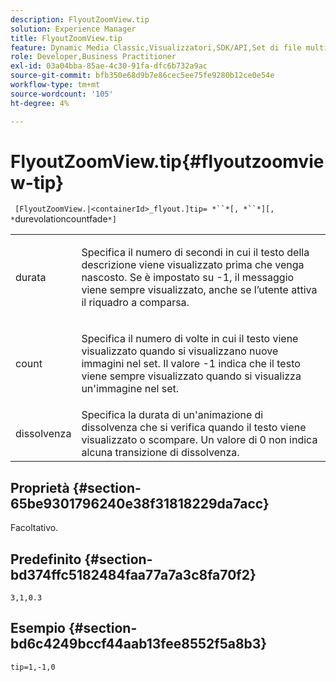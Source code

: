 ```yaml
---
description: FlyoutZoomView.tip
solution: Experience Manager
title: FlyoutZoomView.tip
feature: Dynamic Media Classic,Visualizzatori,SDK/API,Set di file multimediali diversi
role: Developer,Business Practitioner
exl-id: 03a04bba-85ae-4c30-91fa-dfc6b732a9ac
source-git-commit: bfb350e68d9b7e86cec5ee75fe9280b12ce0e54e
workflow-type: tm+mt
source-wordcount: '105'
ht-degree: 4%

---
```


# FlyoutZoomView.tip{#flyoutzoomview-tip}

` [FlyoutZoomView.|<containerId>_flyout.]tip= *``*[, *``*][, *`durevolationcountfade`*]`

<table id="table_E314540D347D47699C04EB80D20C0721"> 
 <tbody> 
  <tr> 
   <td colname="col1"> <p> <span class="codeph"><span class="varname"> durata</span></span> </p> </td> 
   <td colname="col2"> <p> Specifica il numero di secondi in cui il testo della descrizione viene visualizzato prima che venga nascosto. Se è impostato su <span class="codeph"> -1</span>, il messaggio viene sempre visualizzato, anche se l’utente attiva il riquadro a comparsa. </p> </td> 
  </tr> 
  <tr> 
   <td colname="col1"> <p> <span class="codeph"><span class="varname"> count</span></span> </p> </td> 
   <td colname="col2"> <p> Specifica il numero di volte in cui il testo viene visualizzato quando si visualizzano nuove immagini nel set. Il valore <span class="codeph"> -1</span> indica che il testo viene sempre visualizzato quando si visualizza un'immagine nel set. </p> </td> 
  </tr> 
  <tr> 
   <td colname="col1"> <p> <span class="codeph"><span class="varname"> dissolvenza</span></span> </p> </td> 
   <td colname="col2"> Specifica la durata di un'animazione di dissolvenza che si verifica quando il testo viene visualizzato o scompare. Un valore di <span class="codeph"> 0</span> non indica alcuna transizione di dissolvenza. </td> 
  </tr> 
 </tbody> 
</table>

## Proprietà {#section-65be9301796240e38f31818229da7acc}

Facoltativo.

## Predefinito {#section-bd374ffc5182484faa77a7a3c8fa70f2}

`3,1,0.3`

## Esempio {#section-bd6c4249bccf44aab13fee8552f5a8b3}

`tip=1,-1,0`
